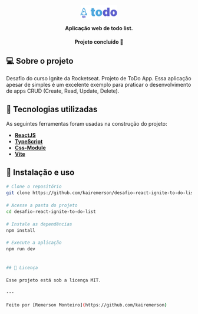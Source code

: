 <p align="center">
  <img width="20%" src="./src/assets/logo.svg" />
</p>

<p align="center">
    <strong>Aplicação web de todo list.</strong>
</p>

<h4 align="center"> 
	Projeto concluído 🚀
</h4>

## 💻 Sobre o projeto

Desafio do curso Ignite da Rocketseat. Projeto de ToDo App. Essa aplicação apesar de simples é um excelente exemplo para praticar o desenvolvimento de apps CRUD (Create, Read, Update, Delete).


## 🔨 Tecnologias utilizadas

As seguintes ferramentas foram usadas na construção do projeto:

- **[ReactJS](https://reactjs.org/)**
- **[TypeScript](https://www.typescriptlang.org/)**
- **[Css-Module](https://sass-lang.com/)**
- **[Vite](https://vitejs.dev/)**


## 🚀 Instalação e uso

```bash
# Clone o repositório
git clone https://github.com/kairemerson/desafio-react-ignite-to-do-list.git

# Acesse a pasta do projeto
cd desafio-react-ignite-to-do-list

# Instale as dependências
npm install

# Execute a aplicação
npm run dev


## 📝 Licença

Esse projeto está sob a licença MIT.

---

Feito por [Remerson Monteiro](https://github.com/kairemerson)
